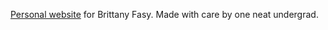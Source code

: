 [Personal website](https://benholmgren.github.io/Brittany-Fasy-Personal-Site/) for Brittany Fasy. Made with care by one neat undergrad.

